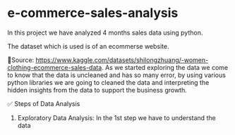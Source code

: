 # e-commerce-sales-analysis
In this project we have analyzed 4 months sales data using python.

The dataset which is used is of an ecommerse website.

:rocket:Source: https://www.kaggle.com/datasets/shilongzhuang/-women-clothing-ecommerce-sales-data.
As we started exploring the data we come to know that the data is uncleaned and has so many error, by using various python libraries we are going to cleaned the data and interpreting the hidden insights from the data to support the business growth.

:white_check_mark: Steps of Data Analysis
1. Exploratory Data Analysis: In the 1st step we have to understand the data   
